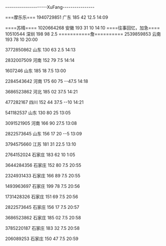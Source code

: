 ---------------------XuFang----------------

===摩乐乐===
1940729851 广东 185 42 12.5
14:09

====苏晴====
1020664268 安徽 193 31 10
14:10
====往事回忆，加急====
10510544 深圳 198 98 2.5
===========詹==========
2539859853 云南 193 78 10
20:00

3772850862 山东 130 63 2.5
14:13

2832007509 河南 152 79 7.5
14:14

1607246 山东 185 18 7.5
13:00

2284543642 河南 175 60 75  --47.5
14:18

3686523862 河北 185 02 37.5
14:21

477282167 四川 152 44 37.5  --10
14:21

541182537 山东 130 80 25
13:05

3091521905 河南 166 90 27.5
13:08

2822573645 山东 156 17 20  --5
13:09

3794575660 江苏 181 31 22.5
13:10

2764152024 石家庄 183 62 10
1:05

3644284356 石家庄 152 80 7.5
20:55

2324931433 石家庄 166 89 7.5
20:55

1493963697 石家庄 199 78 7.5
20:56

1731428326 石家庄 151 69 7.5
20:56

2822573645 石家庄 156 17 7.5
20:57

3686523862 石家庄 185 02 7.5
20:58

3785220187 石家庄 183 32 7.5
20:58

206089253 石家庄 150 47 7.5
20:59
